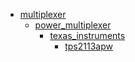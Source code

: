 * [multiplexer](multiplexer)
  * [power_multiplexer](multiplexer/power_multiplexer)
    * [texas_instruments](multiplexer/power_multiplexer/texas_instruments)
      * [tps2113apw](multiplexer/power_multiplexer/texas_instruments/tps2113apw)
